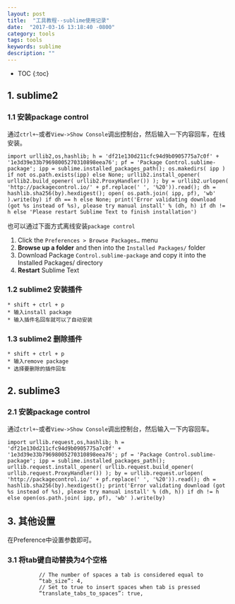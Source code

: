 ```yaml
---
layout: post
title:  "工具教程--sublime使用记录"
date:  "2017-03-16 13:18:40 -0800"
category: tools
tags: tools
keywords: sublime
description: ""
---  
```

* TOC
{:toc}
## 1. sublime2  

### 1.1 安装package control
通过`ctrl+~`或者`View->Show Console`调出控制台，然后输入一下内容回车，在线安装。
```  
import urllib2,os,hashlib; h = 'df21e130d211cfc94d9b0905775a7c0f' + '1e3d39e33b79698005270310898eea76'; pf = 'Package Control.sublime-package'; ipp = sublime.installed_packages_path(); os.makedirs( ipp ) if not os.path.exists(ipp) else None; urllib2.install_opener( urllib2.build_opener( urllib2.ProxyHandler()) ); by = urllib2.urlopen( 'http://packagecontrol.io/' + pf.replace(' ', '%20')).read(); dh = hashlib.sha256(by).hexdigest(); open( os.path.join( ipp, pf), 'wb' ).write(by) if dh == h else None; print('Error validating download (got %s instead of %s), please try manual install' % (dh, h) if dh != h else 'Please restart Sublime Text to finish installation')
```  


也可以通过下面方式离线安装`package control`  
1. Click the `Preferences > Browse Packages…` menu
2. **Browse up a folder** and then into the `Installed Packages/` folder
3. Download Package `Control.sublime-package` and copy it into the Installed Packages/ directory
4. **Restart** Sublime Text

### 1.2 sublime2 安装插件
	* shift + ctrl + p
	* 输入install package
	* 输入插件名回车就可以了自动安装

### 1.3 sublime2 删除插件
	* shift + ctrl + p
	* 输入remove package
	* 选择要删除的插件回车

## 2. sublime3 
### 2.1 安装package control
通过`ctrl+~`或者`View->Show Console`调出控制台，然后输入一下内容回车。
```  
import urllib.request,os,hashlib; h = 'df21e130d211cfc94d9b0905775a7c0f' + '1e3d39e33b79698005270310898eea76'; pf = 'Package Control.sublime-package'; ipp = sublime.installed_packages_path(); urllib.request.install_opener( urllib.request.build_opener( urllib.request.ProxyHandler()) ); by = urllib.request.urlopen( 'http://packagecontrol.io/' + pf.replace(' ', '%20')).read(); dh = hashlib.sha256(by).hexdigest(); print('Error validating download (got %s instead of %s), please try manual install' % (dh, h)) if dh != h else open(os.path.join( ipp, pf), 'wb' ).write(by)
```  

## 3. 其他设置

在Preference中设置参数即可。

### 3.1 将tab键自动替换为4个空格

```
          // The number of spaces a tab is considered equal to
          “tab_size”: 4,
          // Set to true to insert spaces when tab is pressed
          “translate_tabs_to_spaces”: true,
```